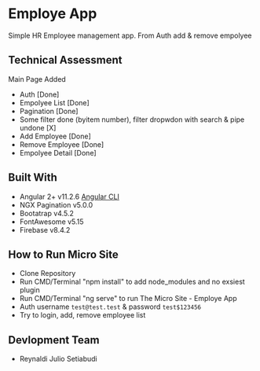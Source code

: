 # Employe App

Simple HR Employee management app. From Auth add & remove empolyee

## Technical Assessment
Main Page Added
- Auth [Done]
- Empolyee List [Done]
- Pagination [Done]
- Some filter done (byitem number), filter dropwdon with search & pipe undone [X]
- Add Employee [Done]
- Remove Employee [Done]
- Empolyee Detail [Done]

## Built With
- Angular 2+ v11.2.6 [Angular CLI](https://github.com/angular/angular-cli)
- NGX Pagination v5.0.0
- Bootatrap v4.5.2
- FontAwesome v5.15
- Firebase v8.4.2

## How to Run Micro Site
- Clone Repository
- Run CMD/Terminal "npm install" to add node_modules and no exsiest plugin
- Run CMD/Terminal "ng serve" to run The Micro Site - Employe App
- Auth username `test@test.test` & password `test$123456`
- Try to login, add, remove employee list

## Devlopment Team
- Reynaldi Julio Setiabudi
